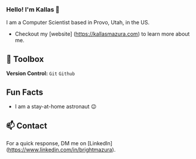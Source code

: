 ### Hello! I'm Kallas 👋

I am a Computer Scientist based in Provo, Utah, in the US.
- Checkout my [website] (https://kallasmazura.com) to learn more about me.


## 🧰 Toolbox

**Version Control:** `Git` `Github`


## Fun Facts

- I am a stay-at-home astronaut 😉


## 📫 Contact

For a quick response, DM me on [LinkedIn] (https://www.linkedin.com/in/brightmazura). 
